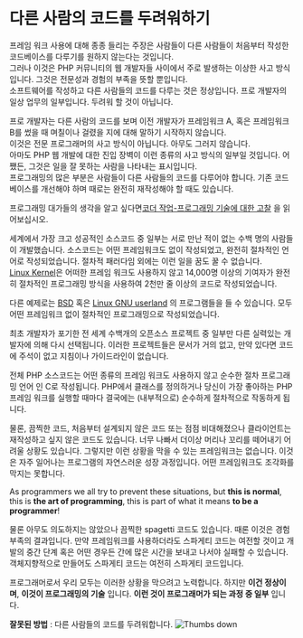 # 다른 사람의 코드를 두려워하기 # 
프레임 워크 사용에 대해 종종 들리는 주장은 사람들이 다른 사람들이 처음부터 작성한 코드베이스를 다루기를 원하지 않는다는 것입니다.  
그러나 이것은 PHP 커뮤니티의 웹 개발자들 사이에서 주로 발생하는 이상한 사고 방식입니다. 그것은 전문성과 경험의 부족을 뜻할 뿐입니다.  
소프트웨어를 작성하고 다른 사람들의 코드를 다루는 것은 정상입니다. 프로 개발자의 일상 업무의 일부입니다. 두려워 할 것이 아닙니다.  

프로 개발자는 다른 사람의 코드를 보며 이전 개발자가 프레임워크 A, 혹은 프레임워크 B를 썼을 때 며칠이나 걸렸을 지에 대해 말하기 시작하지 않습니다.  
이것은 전문 프로그래머의 사고 방식이 아닙니다. 아무도 그러지 않습니다.  
아마도 PHP 웹 개발에 대한 진입 장벽이 이런 종류의 사고 방식의 일부일 것입니다. 어쨌든, 그것은 일을 잘 못하는 사람을 나타내는 표시입니다.  
프로그래밍의 많은 부분은 사람들이 다른 사람들의 코드를 다루어야 합니다. 기존 코드베이스를 개선해야 하며 때로는 완전히 재작성해야 할 때도 있습니다.  

프로그래밍 대가들의 생각을 알고 싶다면[코더 작업-프로그래밍 기술에 대한 고찰](http://codersatwork.com/) 을 읽어보십시오.  

세계에서 가장 크고 성공적인 소스코드 중 일부는 서로 만난 적이 없는 수백 명의 사람들이 개발했습니다. 소스코드는 어떤 프레임워크도 없이 작성되었고, 완전히 절차적인 언어로 작성되었습니다. 절차적 패러다임 외에는 이런 일을 꿈도 꿀 수 없습니다.  
[Linux Kernel](https://www.kernel.org/)은 어떠한 프레임 워크도 사용하지 않고 14,000명 이상의 기여자가 완전히 절차적인 프로그래밍 방식을 사용하여 2천만 줄 이상의 코드로 작성되었습니다.  

다른 예제로는 [BSD](https://en.wikipedia.org/wiki/Berkeley_Software_Distribution) 혹은 [Linux GNU userland](https://www.gnu.org/) 의 프로그램들을 들 수 있습니다. 모두 어떤 프레임워크 없이 절차적인 프로그래밍으로 작성되었습니다.

최초 개발자가 포기한 전 세계 수백개의 오픈소스 프로젝트 중 일부만 다른 실력있는 개발자에 의해 다시 선택됩니다. 이러한 프로젝트들은 문서가 거의 없고, 만약 있다면 코드에 주석이 없고 지침이나 가이드라인이 없습니다.

전체 PHP 소스코드는 어떤 종류의 프레임 워크도 사용하지 않고 순수한 절차 프로그래밍 언어 인 C로 작성됩니다.
PHP에서 클래스를 정의하거나 당신이 가장 좋아하는 PHP 프레임 워크를 실행할 때마다 결국에는 (내부적으로) 순수하게 절차적으로 작동하게 됩니다.

물론, 끔찍한 코드, 처음부터 설계되지 않은 코드 또는 점점 비대해졌으나 클라이언트는 재작성하고 싶지 않은 코드도 있습니다. 너무 나빠서 더이상 머리나 꼬리를 떼어내기 어려울 상황도 있습니다. 그렇지만 이런 상황을 막을 수 있는 프레임워크는 없습니다. 이것은 자주 일어나는 프로그램의 자연스러운 성장 과정입니다. 어떤 프레임워크도 조각화를 막지는 못합니다.

As programmers we all try to prevent these situations, but **this is normal**, this is **the art of programming**, this is part of what it means **to be a programmer**!

물론 아무도 의도하지는 않았으나 끔찍한 spagetti 코드도 있습니다. 때론 이것은 경험 부족의 결과입니다. 만약 프레임워크를 사용하더라도 스파게티 코드는 여전할 것이고 개발의 중간 단계 혹은 어떤 경우든 간에 많은 시간을 보내고 나서야 실패할 수 있습니다. 객체지향적으로 만들어도 스파게티 코드는 여전히 스파게티 코드입니다.

프로그래머로서 우리 모두는 이러한 상황을 막으려고 노력합니다. 하지만 **이건 정상이며**, **이것이 프로그래밍의 기술** 입니다. **이런 것이 프로그래머가 되는 과정 중 일부** 입니다.

**잘못된 방법** : 다른 사람들의 코드를 두려워합니다. ![Thumbs down](https://phpthewrongway.com/img/thumbs-down.png)